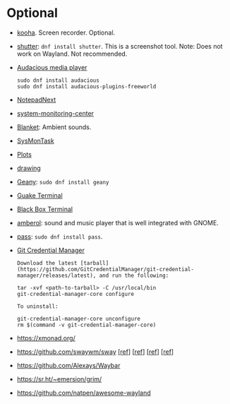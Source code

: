 # Optional

- [kooha](https://github.com/SeaDve/Kooha). Screen recorder. Optional.
- [shutter](https://shutter-project.org/): `dnf install shutter`. This is a screenshot tool. Note: Does not work on Wayland. Not recommended.
- [Audacious media player](https://audacious-media-player.org/)

    ```shell
    sudo dnf install audacious
    sudo dnf install audacious-plugins-freeworld
    ```

- [NotepadNext](https://github.com/dail8859/NotepadNext)
- [system-monitoring-center](https://github.com/hakandundar34coding/system-monitoring-center)
- [Blanket](https://github.com/rafaelmardojai/blanket): Ambient sounds.
- [SysMonTask](https://github.com/KrispyCamel4u/SysMonTask)
- [Plots](https://github.com/alexhuntley/Plots/)
- [drawing](https://github.com/maoschanz/drawing)
- [Geany](https://www.geany.org): `sudo dnf install geany`
- [Guake Terminal](https://github.com/Guake/guake)
- [Black Box Terminal](https://gitlab.gnome.org/raggesilver/blackbox)
- [amberol](https://gitlab.gnome.org/World/amberol): sound and music player that is well integrated with GNOME.
- [pass](https://www.passwordstore.org): `sudo dnf install pass`.
- [Git Credential Manager](https://github.com/GitCredentialManager/git-credential-manager/blob/main/docs/credstores.md)

  ```shell
  Download the latest [tarball](https://github.com/GitCredentialManager/git-credential-manager/releases/latest), and run the following:

  tar -xvf <path-to-tarball> -C /usr/local/bin
  git-credential-manager-core configure
  
  To uninstall:

  git-credential-manager-core unconfigure
  rm $(command -v git-credential-manager-core)
  ```

- <https://xmonad.org/>
- <https://github.com/swaywm/sway> [[ref](https://computingforgeeks.com/setup-sway-tiling-window-manager-on-fedora-with-waybar/)] [[ref](https://thomas-leister.de/sway-window-manager/)] [[ref](https://www.techjunkie.com/tiling-window-managers/)] [[ref](https://www.greghilston.com/post/tiling-window-managers/)]
- <https://github.com/Alexays/Waybar>
- <https://sr.ht/~emersion/grim/>
- <https://github.com/natpen/awesome-wayland>
